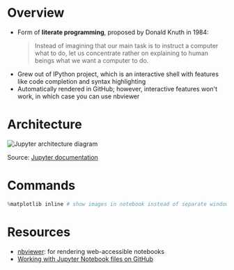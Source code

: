 # Overview
* Form of **literate programming**, proposed by Donald Knuth in 1984:
  > Instead of imagining that our main task is to instruct a computer what to do, let us concentrate rather on explaining to human beings what we want a computer to do.
* Grew out of IPython project, which is an interactive shell with features like code completion and syntax highlighting
* Automatically rendered in GitHub; however, interactive features won't work, in which case you can use nbviewer

# Architecture

![Jupyter architecture diagram](architecture.png, "Jupyter architecture diagram")

Source: [Jupyter documentation](https://jupyter.readthedocs.io/en/latest/architecture/how_jupyter_ipython_work.html)

# Commands
```python
%matplotlib inline # show images in notebook instead of separate window
```

# Resources
* [nbviewer](https://nbviewer.jupyter.org/): for rendering web-accessible notebooks
* [Working with Jupyter Notebook files on GitHub](https://help.github.com/en/github/managing-files-in-a-repository/working-with-jupyter-notebook-files-on-github)

